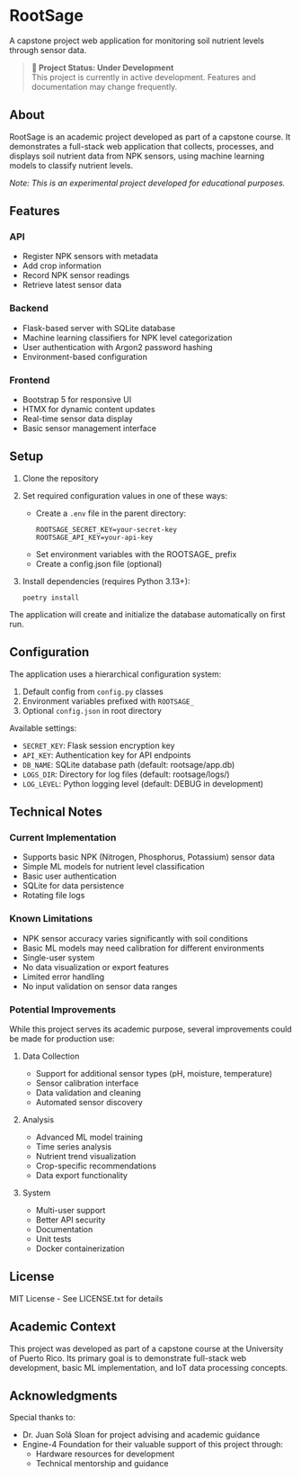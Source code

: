 # RootSage

A capstone project web application for monitoring soil nutrient levels through sensor data.

> **🚧 Project Status: Under Development**  
> This project is currently in active development. Features and documentation may change frequently.

## About

RootSage is an academic project developed as part of a capstone course. It demonstrates a full-stack web application that collects, processes, and displays soil nutrient data from NPK sensors, using machine learning models to classify nutrient levels.

*Note: This is an experimental project developed for educational purposes.*

## Features

### API
- Register NPK sensors with metadata
- Add crop information
- Record NPK sensor readings
- Retrieve latest sensor data

### Backend
- Flask-based server with SQLite database
- Machine learning classifiers for NPK level categorization
- User authentication with Argon2 password hashing
- Environment-based configuration

### Frontend
- Bootstrap 5 for responsive UI
- HTMX for dynamic content updates
- Real-time sensor data display
- Basic sensor management interface

## Setup

1. Clone the repository
2. Set required configuration values in one of these ways:
   - Create a `.env` file in the parent directory:
     ```
     ROOTSAGE_SECRET_KEY=your-secret-key
     ROOTSAGE_API_KEY=your-api-key
     ```
   - Set environment variables with the ROOTSAGE_ prefix
   - Create a config.json file (optional)

3. Install dependencies (requires Python 3.13+):
   ```
   poetry install
   ```

The application will create and initialize the database automatically on first run.

## Configuration

The application uses a hierarchical configuration system:

1. Default config from `config.py` classes
2. Environment variables prefixed with `ROOTSAGE_`
3. Optional `config.json` in root directory

Available settings:
- `SECRET_KEY`: Flask session encryption key
- `API_KEY`: Authentication key for API endpoints
- `DB_NAME`: SQLite database path (default: rootsage/app.db)
- `LOGS_DIR`: Directory for log files (default: rootsage/logs/)
- `LOG_LEVEL`: Python logging level (default: DEBUG in development)

## Technical Notes

### Current Implementation

- Supports basic NPK (Nitrogen, Phosphorus, Potassium) sensor data
- Simple ML models for nutrient level classification
- Basic user authentication
- SQLite for data persistence
- Rotating file logs

### Known Limitations

- NPK sensor accuracy varies significantly with soil conditions
- Basic ML models may need calibration for different environments
- Single-user system
- No data visualization or export features
- Limited error handling
- No input validation on sensor data ranges

### Potential Improvements

While this project serves its academic purpose, several improvements could be made for production use:

1. Data Collection
   - Support for additional sensor types (pH, moisture, temperature)
   - Sensor calibration interface
   - Data validation and cleaning
   - Automated sensor discovery

2. Analysis
   - Advanced ML model training
   - Time series analysis
   - Nutrient trend visualization
   - Crop-specific recommendations
   - Data export functionality

3. System
   - Multi-user support
   - Better API security
   - Documentation
   - Unit tests
   - Docker containerization

## License

MIT License - See LICENSE.txt for details

## Academic Context

This project was developed as part of a capstone course at the University of Puerto Rico. Its primary goal is to demonstrate full-stack web development, basic ML implementation, and IoT data processing concepts.

## Acknowledgments

Special thanks to:
- Dr. Juan Solá Sloan for project advising and academic guidance
- Engine-4 Foundation for their valuable support of this project through:
  - Hardware resources for development
  - Technical mentorship and guidance